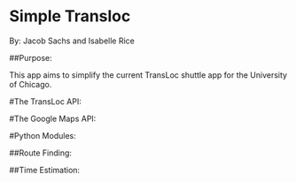 Simple Transloc
===============
By: Jacob Sachs and Isabelle Rice

##Purpose:

This app aims to simplify the current TransLoc shuttle app for the University of Chicago.

#The TransLoc API:

#The Google Maps API:

#Python Modules:

##Route Finding:

##Time Estimation: